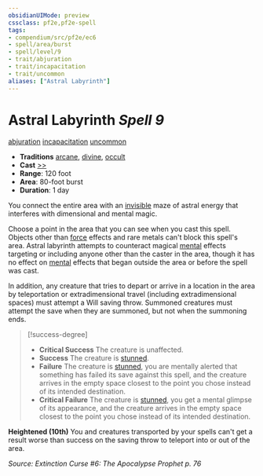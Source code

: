 ```yaml
---
obsidianUIMode: preview
cssclass: pf2e,pf2e-spell
tags:
- compendium/src/pf2e/ec6
- spell/area/burst
- spell/level/9
- trait/abjuration
- trait/incapacitation
- trait/uncommon
aliases: ["Astral Labyrinth"]
---
```

# Astral Labyrinth *Spell 9*   
[abjuration](abjuration.md "Abjuration School Trait")  [incapacitation](incapacitation.md "Incapacitation Effect Trait")  [uncommon](uncommon.md "Uncommon Rarity Trait")  

- **Traditions** [arcane](arcane.md "Arcane Tradition Trait"), [divine](divine.md "Divine Tradition Trait"), [occult](occult.md "Occult Tradition Trait")
- **Cast** [>>](chapter-9-playing-the-game.md#Actions "Two-Action") 
- **Range**: 120 foot
- **Area**: 80-foot burst
- **Duration**: 1 day

You connect the entire area with an [invisible](conditions.md#Invisible) maze of astral energy that interferes with dimensional and mental magic.

Choose a point in the area that you can see when you cast this spell. Objects other than [force](force.md "Force Energy & Element Trait") effects and rare metals can't block this spell's area. Astral labyrinth attempts to counteract magical [mental](mental.md "Mental Effect Trait") effects targeting or including anyone other than the caster in the area, though it has no effect on [mental](mental.md "Mental Effect Trait") effects that began outside the area or before the spell was cast.

In addition, any creature that tries to depart or arrive in a location in the area by teleportation or extradimensional travel (including extradimensional spaces) must attempt a Will saving throw. Summoned creatures must attempt the save when they are summoned, but not when the summoning ends.

> [!success-degree] 
> - **Critical Success** The creature is unaffected.
> - **Success** The creature is [stunned](conditions.md#Stunned).
> - **Failure** The creature is [stunned](conditions.md#Stunned), you are mentally alerted that something has failed its save against this spell, and the creature arrives in the empty space closest to the point you chose instead of its intended destination.
> - **Critical Failure** The creature is [stunned](conditions.md#Stunned), you get a mental glimpse of its appearance, and the creature arrives in the empty space closest to the point you chose instead of its intended destination.

**Heightened (10th)** You and creatures transported by your spells can't get a result worse than success on the saving throw to teleport into or out of the area.

*Source: Extinction Curse #6: The Apocalypse Prophet p. 76*